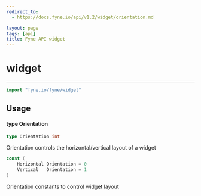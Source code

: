 ```yaml
---
redirect_to:
  - https://docs.fyne.io/api/v1.2/widget/orientation.md

layout: page
tags: [api]
title: Fyne API widget
---
```



# widget
---
```go
import "fyne.io/fyne/widget"
```

## Usage

#### type Orientation

```go
type Orientation int
```

Orientation controls the horizontal/vertical layout of a widget

```go
const (
	Horizontal Orientation = 0
	Vertical   Orientation = 1
)
```
Orientation constants to control widget layout
